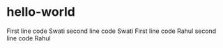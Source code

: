 # hello-world
First line code Swati
second line code Swati
First line code Rahul
second line code Rahul
